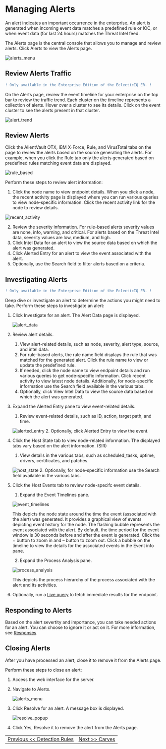 Managing Alerts
=================================== 
An alert indicates an important occurrence in the enterprise. An alert is generated when incoming event data matches a predefined rule or IOC, or when event data (for last 24 hours) matches the Threat Intel feed. 

The Alerts page is the central console that allows you to manage and review alerts. Click Alerts to view the Alerts page.

![alerts_menu](../images/alerts_menu.png)

Review Alerts Traffic
--------------------

```diff
! Only available in the Enterprise Edition of the EclecticIQ ER. !
```
On the Alerts page, review the event timeline for your enterprise on the top bar to review the traffic trend. Each cluster on the timeline represents a collection of alerts. Hover over a cluster to see its details. Click on the event cluster to see the alerts present in that cluster.

![alert_trend](../images/alert_trend.png)

Review Alerts 
--------------------
Click the AlientVault OTX, IBM X-Force, Rule, and VirusTotal tabs on the page to review the alerts based on the source generating the alerts. For example, when you click the Rule tab only the alerts generated based on predefined rules matching event data are displayed.

![rule_based](../images/rule_based.png)

Perform these steps to review alert information:
1.	Click the node name to view endpoint details. 
    When you click a node, the recent activity page is displayed where you can run various queries to view node-specific information. Click the recent activity link for the node to review details.
   
   ![recent_activity](../images/recent_activity.png)
    
2.	Review the severity information.
    For rule-based alerts severity values are none, info, warning, and critical. For alerts based on the Threat Intel data, severity values are low, medium, and high. 
3.	Click Intel Data for an alert to view the source data based on which the alert was generated. 
4.	Click Alerted Entry for an alert to view the event associated with the alert.
5.	Optionally, use the Search field to filter alerts based on a criteria.

Investigating Alerts
--------------------
```diff
! Only available in the Enterprise Edition of the EclecticIQ ER. !
```

Deep dive or investigate an alert to determine the actions you might need to take. 
Perform these steps to investigate an alert:
1.	Click Investigate for an alert. 
    The Alert Data page is displayed. 
    
     ![alert_data](../images/alert_data.png)
2.	Review alert details.
    1. View alert-related details, such as node, severity, alert type, source, and intel data.
    2.	For rule-based alerts, the rule name field displays the rule that was matched for the generated alert. Click the rule name to view or update the predefined rule. 
    3.	If needed, click the node name to view endpoint details and run various queries to get node-specific information. Click recent activity to view latest node details.  Additionally, for node-specific information use the Search field available in the various tabs.   
    4.	Optionally, click View Intel Data to view the source data based on which the alert was generated. 
3.	Expand the Alerted Entry pane to view event-related details.
    1.	Review event-related details, such as ID, action, target path, and time. 
    
    ![alerted_entry](../images/alerted_entry.png)
    2.	Optionally, click Alerted Entry to view the event. 
4.	Click the Host State tab to view node-related information. The displayed tabs vary based on the alert information.  (SIR)
    1.	View details in the various tabs, such as scheduled_tasks, uptime, drivers, certificates, and patches. 
    
    ![host_state](../images/host_state.png)
    2. Optionally, for node-specific information use the Search field available in the various tabs.
5.  Click the Host Events tab to review node-specifc event details.
    1. Expand the Event Timelines pane.
    
    ![event_timelines](../images/event_timelines.png)
    
       This depicts the node state around the time the event (associated with the alert) was generated. It provides a graphical view of events depicting event history for the node. The flashing bubble represents the event associated with the alert. By default, the time period for the event window is 30 seconds before and after the event is generated. Click the + button to zoom in and – button to zoom out. Click a bubble on the timeline to view the details for the associated events in the Event info pane.
    
    2. Expand the Process Analysis pane. 
    
    ![process_analysis](../images/process_analysis.png)
    
    This depicts the process hierarchy of the process associated with the alert and its activities.
    
6.  Optionally, run a [Live query](../06_Queries_and_packs#live-queries) to fetch immediate results for the endpoint. 

Responding to Alerts
--------------------
Based on the alert severtity and importance, you can take needed actions for an alert. You can choose to ignore it or act on it. For more information, see [Responses](../11_Responses).  


Closing Alerts
--------------------
After you have processed an alert, close it to remove it from the Alerts page.

Perform these steps to close an alert:
1. Access the web interface for the server.
2. Navigate to Alerts.
    
   ![alerts_menu](../images/alerts_menu.png)
3. Click Resolve for an alert. 
   A message box is displayed. 
   
   ![resolve_popup](../images/resolve_popup.png)
4. Click Yes, Resolve it to remove the alert from the Alerts page. 

|										|																							|
|:---									|													   								    ---:|
|[Previous << Detection Rules](../08_Detection_Rules/Readme.md)  | [Next >> Carves](../10_Carves/Readme.md)|
